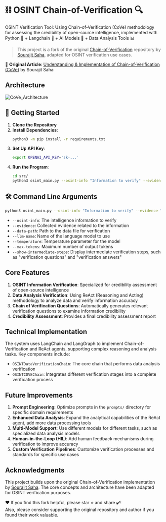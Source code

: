 # ⛓ OSINT Chain-of-Verification 🔍

OSINT Verification Tool: Using Chain-of-Verification (CoVe) methodology for assessing the credibility of open-source intelligence, implemented with Python 🐍 + Langchain 🔗 + AI Models 🦾 + Data Analysis Tools 📊

> This project is a fork of the original [Chain-of-Verification](https://github.com/ritun16/chain-of-verification) repository by [Sourajit Saha](https://github.com/ritun16), adapted for OSINT verification use cases.

📄 **Original Article**: [Understanding & Implementation of Chain-of-Verification (CoVe)](https://sourajit16-02-93.medium.com/chain-of-verification-cove-understanding-implementation-e7338c7f4cb5) by Sourajit Saha

## Architecture
![CoVe_Architecture](https://github.com/ritun16/chain-of-verification/assets/44939374/3efc0f5a-b7c6-4655-8a0e-e16c01cac97e)

## 🚀 Getting Started
1. **Clone the Repository**
2. **Install Dependencies**: 
    ```bash
    python3 -m pip install -r requirements.txt
    ```
3. **Set Up API Key**: 
    ```bash
    export OPENAI_API_KEY='sk-...'
    ```
4. **Run the Program**: 
    ```bash
    cd src/
    python3 osint_main.py --osint-info "Information to verify" --evidence "Collected evidence" --data-path "data/your_data.xlsx"
    ```

## 🛠 Command Line Arguments
```bash
python3 osint_main.py --osint-info "Information to verify" --evidence "Collected evidence" --data-path "data/yt_tsai_secret.xlsx" --llm-name "o3-mini" --temperature 0.0 --max-tokens 1000 --show-intermediate-steps
```
- `--osint-info`: The intelligence information to verify
- `--evidence`: Collected evidence related to the information
- `--data-path`: Path to the data file for verification
- `--llm-name`: Name of the language model to use
- `--temperature`: Temperature parameter for the model
- `--max-tokens`: Maximum number of output tokens
- `--show-intermediate-steps`: Display intermediate verification steps, such as "verification questions" and "verification answers"

## Core Features

1. **OSINT Information Verification**: Specialized for credibility assessment of open-source intelligence
2. **Data Analysis Verification**: Using ReAct (Reasoning and Acting) methodology to analyze data and verify information accuracy
3. **Chain of Verification Questions**: Automatically generates relevant verification questions to examine information credibility
4. **Credibility Assessment**: Provides a final credibility assessment report

## Technical Implementation

The system uses LangChain and LangGraph to implement Chain-of-Verification and ReAct agents, supporting complex reasoning and analysis tasks. Key components include:

- `OSINTDataVerificationChain`: The core chain that performs data analysis verification
- `OSINTCOVEChain`: Integrates different verification stages into a complete verification process

## Future Improvements

1. **Prompt Engineering**: Optimize prompts in the `prompts/` directory for specific domain requirements
2. **Enhanced Data Analysis**: Expand the analytical capabilities of the ReAct agent, add more data processing tools
3. **Multi-Model Support**: Use different models for different tasks, such as specialized data analysis models
4. **Human-in-the-Loop (HIL)**: Add human feedback mechanisms during verification to improve accuracy
5. **Custom Verification Pipelines**: Customize verification processes and standards for specific use cases

## Acknowledgments

This project builds upon the original Chain-of-Verification implementation by [Sourajit Saha](https://github.com/ritun16). The core concepts and architecture have been adapted for OSINT verification purposes.

❤️ If you find this fork helpful, please star ⭐ and share ✔️!  
Also, please consider supporting the original repository and author if you found their work valuable.
